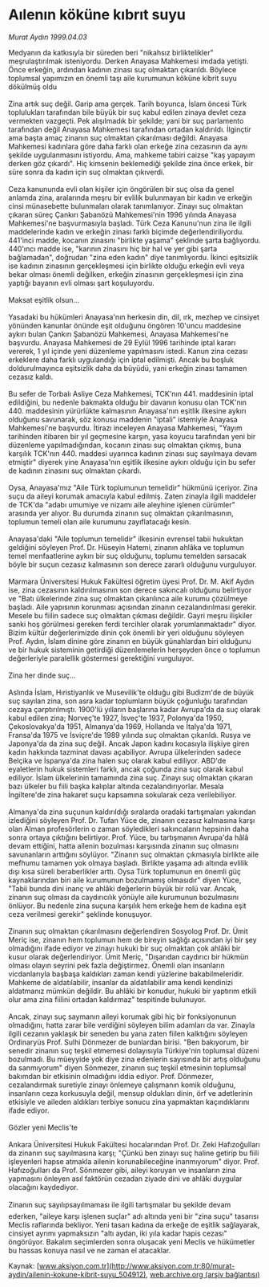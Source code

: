# Aılenın köküne kıbrıt suyu

*Murat Aydın 1999.04.03*

<div class="pNewsDetailMainContent" itemprop="articleBody">
 Medyanın da katkısıyla bir süreden beri "nikahsız birliktelikler" meşrulaştırılmak isteniyordu. Derken Anayasa Mahkemesi imdada yetişti. Önce erkeğin, ardından kadının zinası suç olmaktan çıkarıldı. Böylece toplumsal yapımızın en önemli taşı aile kurumunun köküne kibrit suyu dökülmüş oldu
 <br/>
 <br/>
 Zina artık suç değil. Garip ama gerçek. Tarih boyunca, İslam öncesi Türk toplulukları tarafından bile büyük bir suç kabul edilen zinaya devlet ceza vermekten vazgeçti. Pek alışılmadık bir şekilde; yani bir suç parlamento tarafından değil Anayasa Mahkemesi tarafından ortadan kaldırıldı. İlginçtir ama başta amaç zinanın suç olmaktan çıkarılması değildi. Anayasa Mahkemesi kadınlara göre daha farklı olan erkeğe zina cezasının da aynı şekilde uygulanmasını istiyordu. Ama, mahkeme tabiri caizse "kaş yapayım derken göz çıkardı". Hiç kimsenin beklemediği şekilde zina önce erkek, bir süre sonra da kadın için suç olmaktan çıkıverdi.
 <br/>
 <br/>
 Ceza kanununda evli olan kişiler için öngörülen bir suç olsa da genel anlamda zina, aralarında meşru bir evlilik bulunmayan bir kadın ve erkeğin cinsi münasebette bulunmaları olarak tanımlanıyor. Zinayı suç olmaktan çıkaran süreç Çankırı Şabanözü Mahkemesi'nin 1996 yılında Anayasa Mahkemesi'ne başvurmasıyla başladı. Türk Ceza Kanunu'nun zina ile ilgili maddelerinde kadın ve erkeğin zinası farklı biçimde değerlendiriliyordu. 441'inci madde, kocanın zinasını "birlikte yaşama" şeklinde şarta bağlıyordu. 440'ıncı madde ise, "karının zinasını hiç bir hal ve yer gibi şarta bağlamadan", doğrudan "zina eden kadın" diye tanımlıyordu. İkinci eşitsizlik ise kadının zinasının gerçekleşmesi için birlikte olduğu erkeğin evli veya bekar olması önemli değilken, erkeğin zinasının gerçekleşmesi için zina yaptığı bayanın evli olması şart koşuluyordu.
 <br/>
 <br/>
 Maksat eşitlik olsun...
 <br/>
 <br/>
 Yasadaki bu hükümleri Anayasa'nın herkesin din, dil, ırk, mezhep ve cinsiyet yönünden kanunlar önünde eşit olduğunu öngören 10'uncu maddesine aykırı bulan Çankırı Şabanözü Mahkemesi, Anayasa Mahkemesi'ne başvurdu. Anayasa Mahkemesi de 29 Eylül 1996 tarihinde iptal kararı vererek, 1 yıl içinde yeni düzenleme yapılmasını istedi. Kanun zina cezası erkeklere daha farklı uygulandığı için iptal edilmişti. Ancak bu boşluk doldurulmayınca eşitsizlik daha da büyüdü, yani erkeğin zinası tamamen cezasız kaldı.
 <br/>
 <br/>
 Bu sefer de Torbalı Asliye Ceza Mahkemesi, TCK'nın 441. maddesinin iptal edildiğini, bu nedenle bakmakta olduğu bir davanın konusu olan TCK'nın 440. maddesinin yürürlükte kalmasının Anayasa'nın eşitlik ilkesine aykırı olduğunu savunarak, söz konusu maddenin "iptali" istemiyle Anayasa Mahkemesi'ne başvurdu. İtirazı inceleyen Anayasa Mahkemesi, "Yayım tarihinden itibaren bir yıl geçmesine karşın, yasa koyucu tarafından yeni bir düzenleme yapılmadığından, kocanın zinası suç olmaktan çıkmış, buna karşılık TCK'nın 440. maddesi uyarınca kadının zinası suç sayılmaya devam etmiştir" diyerek yine Anayasa'nın eşitlik ilkesine aykırı olduğu için bu sefer de kadının zinasını suç olmaktan çıkardı.
 <br/>
 <br/>
 Oysa, Anayasa'mız "Aile Türk toplumunun temelidir" hükmünü içeriyor. Zina suçu da aileyi korumak amacıyla kabul edilmiş. Zaten zinayla ilgili maddeler de TCK'da "adabı umumiye ve nizamı aile aleyhine işlenen cürümler" arasında yer alıyor. Bu durumda zinanın suç olmaktan çıkarılmasının, toplumun temeli olan aile kurumunu zayıflatacağı kesin.
 <br/>
 <br/>
 Anayasa'daki "Aile toplumun temelidir" ilkesinin evrensel tabii hukuktan geldiğini söyleyen Prof. Dr. Hüseyin Hatemi, zinanın ahlâka ve toplumun temel menfaatlerine aykırı bir suç olduğunu, toplumu temelden sarsacak böyle bir suçun cezasız kalmasının son derece zararlı olduğunu vurguluyor.
 <br/>
 <br/>
 Marmara Üniversitesi Hukuk Fakültesi öğretim üyesi Prof. Dr. M. Akif Aydın ise, zina cezasının kaldırılmasının son derece sakıncalı olduğunu belirtiyor ve "Batı ülkelerinde zina suç olmaktan çıkarılınca aile kurumu çözülmeye başladı. Aile yapısının korunması açısından zinanın cezalandırılması gerekir. Mesele bu fiilin sadece suç olmaktan çıkması değildir. Gayri meşru ilişkiler sanki hoş görülmesi gereken ferdi tercihler olarak yorumlanmaktadır" diyor. Bizim kültür değerlerimizde dinin çok önemli bir yeri olduğunu söyleyen Prof. Aydın, İslam dinine göre zinanın en büyük günahlardan biri olduğunu ve bir hukuk sisteminin getirdiği düzenlemelerin herşeyden önce o toplumun değerleriyle paralellik göstermesi gerektiğini vurguluyor.
 <br/>
 <br/>
 Zina her dinde suç...
 <br/>
 <br/>
 Aslında İslam, Hıristiyanlık ve Musevilik'te olduğu gibi Budizm'de de büyük suç sayılan zina, son asra kadar toplumların büyük çoğunluğu tarafından cezaya çarptırılmıştı. 1900'lü yılların başlarına kadar Avrupa'da da suç olarak kabul edilen zina; Norveç'te 1927, İsveç'te 1937, Polonya'da 1950, Çekoslovakya'da 1951, Almanya'da 1969, Hollanda ve İtalya'da 1971, Fransa'da 1975 ve İsviçre'de 1989 yılında suç olmaktan çıkarıldı. Rusya ve Japonya'da da zina suç değil. Ancak Japon kadını kocasıyla ilişkiye giren kadın hakkında tazminat davası açabiliyor. Avrupa ülkelerinden sadece Belçika ve İspanya'da zina halen suç olarak kabul ediliyor. ABD'de eyaletlerin hukuk sistemleri farklı, ancak çoğunda zina suç olarak kabul ediliyor. İslam ülkelerinin tamamında zina suç. Zinayı suç olmaktan çıkaran bazı ülkeler bu fiili başka kalıplar altında cezalandırıyorlar. Mesala İngiltere'de zina hakaret suçu kapsamına sokularak ceza verilebiliyor.
 <br/>
 <br/>
 Almanya'da zina suçunun kaldırıldığı sıralarda oradaki tartışmaları yakından izlediğini söyleyen Prof. Dr. Tufan Yüce de, zinanın cezasız kalmasına karşı olan Alman profesörlerin o zaman söyledikleri sakıncaların hepsinin daha sonra ortaya çıktığını belirtiyor. Prof. Yüce, bu tartışmanın Avrupa'da hâlâ devam ettiğini, hatta ailenin bozulması karşısında zinanın suç olmasını savunanların arttığını söylüyor. "Zinanın suç olmaktan çıkmasıyla birlikte aile mefhumu tamamen yok olmaya başladı. Birlikte yaşama adı altında evlilik dışı kısa süreli beraberlikler arttı. Oysa Türk toplumunun en önemli güç kaynaklarından biri aile kurumunun bozulmamış olmasıdır" diyen Yüce, "Tabii bunda dini inanç ve ahlâki değerlerin büyük bir rolü var. Ancak, zinanın suç olması da caydırıcılık yönüyle aile kurumunun bozulmasını önlüyor. Bu nedenle zina suçuna karşılık hem erkeğe hem de kadına eşit ceza verilmesi gerekir" şeklinde konuşuyor.
 <br/>
 <br/>
 Zinanın suç olmaktan çıkarılmasını değerlendiren Sosyolog Prof. Dr. Ümit Meriç ise, zinanın hem toplumun hem de bireyin sağlığı açısından iyi bir şey olmadığını ifade ediyor ve zinayı hukuki bir suç olmaktan çok ahlâki bir kusur olarak değerlendiriyor. Ümit Meriç, "Dışarıdan caydırıcı bir hükmün olması olayın seyrini pek fazla değiştirmez. Önemli olan insanların vicdanlarıyla başbaşa kaldıkları zaman kendi yüzlerine bakabilmeleridir. Mahkeme de aldatılabilir, insanlar da aldatılabilir ama kendi kendinizi aldatmanız mümkün değildir. Bu ahlâki bir konudur, hukuki bir yaptırım etkili olur ama zina fiilini ortadan kaldırmaz" tespitinde bulunuyor.
 <br/>
 <br/>
 Ancak, zinayı suç saymanın aileyi korumak gibi hiç bir fonksiyonunun olmadığını, hatta zarar bile verdiğini söyleyen bilim adamları da var. Zinayla ilgili cezanın yaklaşık bir seneden bu yana zaten fiilen kalktığını söyleyen Ordinaryüs Prof. Sulhi Dönmezer de bunlardan birisi. "Ben bakıyorum, bir senedir zinanın suç teşkil etmemesi dolayısıyla Türkiye'nin toplumsal düzeni bozulmadı. Bu müeyyide yok diye zina edenlerin sayısında bir artış olduğunu da sanmıyorum" diyen Sönmezer, zinanın suç teşkil etmesinin toplumsal bakımdan bir etkisinin olmadığını iddia ediyor. Prof. Dönmezer, cezalandırmak suretiyle zinayı önlemeye çalışmanın komik olduğunu, insanların ceza korkusuyla değil, mensup oldukları dinin, örf ve adetlerinin etkisiyle ve aileden aldıkları terbiye sonucu zina yapmaktan kaçındıklarını ifade ediyor.
 <br/>
 <br/>
 Gözler yeni Meclis'te
 <br/>
 <br/>
 Ankara Üniversitesi Hukuk Fakültesi hocalarından Prof. Dr. Zeki Hafızoğulları da zinanın suç sayılmasına karşı; "Çünkü ben zinayı suç haline getirip bu fiili işleyenleri hapse atmakla ailenin korunabileceğine inanmıyorum" diyor. Prof. Hafızoğulları da Prof. Sönmezer gibi, aileyi koruyan ve insanların zina yapmasını önleyen asıl faktörün cezadan ziyade dini ve ahlâki duygular olacağını kaydediyor.
 <br/>
 <br/>
 Zinanın suç sayılıpsayılmaması ile ilgili tartışmalar bu şekilde devam ederken, "aileye karşı işlenen suçlar" adı altında yeni bir "zina suçu" tasarısı Meclis raflarında bekliyor. Yeni tasarı kadına da erkeğe de eşitlik sağlayarak, cinsiyet ayrımı yapmaksızın "altı aydan, iki yıla kadar hapis cezası" öngörüyor. Bakalım seçimlerden sonra oluşacak yeni Meclis ve hükümetler bu hassas konuya nasıl ve ne zaman el atacaklar.
 <br/>
</div>


Kaynak: [www.aksiyon.com.tr](http://www.aksiyon.com.tr:80/murat-aydin/ailenin-kokune-kibrit-suyu_504912), [web.archive.org (arşiv bağlantısı)](http://web.archive.org/web/20150529213940/http://www.aksiyon.com.tr:80/murat-aydin/ailenin-kokune-kibrit-suyu_504912)
